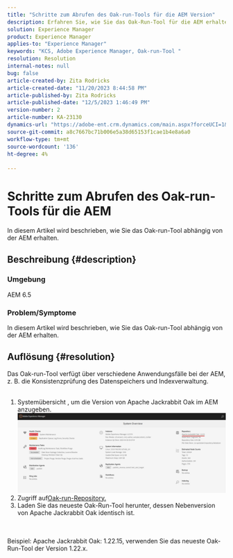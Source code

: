 ```yaml
---
title: "Schritte zum Abrufen des Oak-run-Tools für die AEM Version"
description: Erfahren Sie, wie Sie das Oak-Run-Tool für die AEM erhalten.
solution: Experience Manager
product: Experience Manager
applies-to: "Experience Manager"
keywords: "KCS, Adobe Experience Manager, Oak-run-Tool "
resolution: Resolution
internal-notes: null
bug: false
article-created-by: Zita Rodricks
article-created-date: "11/20/2023 8:44:58 PM"
article-published-by: Zita Rodricks
article-published-date: "12/5/2023 1:46:49 PM"
version-number: 2
article-number: KA-23130
dynamics-url: "https://adobe-ent.crm.dynamics.com/main.aspx?forceUCI=1&pagetype=entityrecord&etn=knowledgearticle&id=afcab8a5-e587-ee11-8179-6045bd006b3d"
source-git-commit: a8c7667bc71b006e5a38d65153f1cae1b4e8a6a0
workflow-type: tm+mt
source-wordcount: '136'
ht-degree: 4%

---
```


# Schritte zum Abrufen des Oak-run-Tools für die AEM


In diesem Artikel wird beschrieben, wie Sie das Oak-run-Tool abhängig von der AEM erhalten.

## Beschreibung {#description}


### Umgebung

AEM 6.5

### Problem/Symptome

In diesem Artikel wird beschrieben, wie Sie das Oak-run-Tool abhängig von der AEM erhalten.


## Auflösung {#resolution}

Das Oak-run-Tool verfügt über verschiedene Anwendungsfälle bei der AEM, z. B. die Konsistenzprüfung des Datenspeichers und Indexverwaltung.<br>    <br>
1. Systemübersicht , um die Version von Apache Jackrabbit Oak im AEM anzugeben.
   ![](assets/9c19e0e0-dc7d-ee11-8179-6045bd006a22.png)
2. Zugriff auf[Oak-run-Repository.](https://repo1.maven.org/maven2/org/apache/jackrabbit/oak-run/)
3. Laden Sie das neueste Oak-Run-Tool herunter, dessen Nebenversion von Apache Jackrabbit Oak identisch ist.

<br>    <br>    Beispiel: Apache Jackrabbit Oak: 1.22.15, verwenden Sie das neueste Oak-Run-Tool der Version 1.22.x.